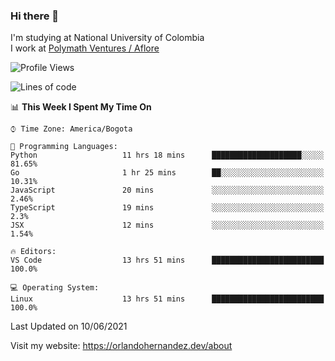 ### Hi there 👋


<!--**AR4Z/AR4Z** is a ✨ _special_ ✨ repository because its `README.md` (this file) appears on your GitHub profile.

Here are some ideas to get you started:-->
I'm studying at National University of Colombia
<br>
I work at <a href="https://www.aflore.co/">Polymath Ventures / Aflore</a>
<br>

<!--START_SECTION:waka-->
![Profile Views](http://img.shields.io/badge/Profile%20Views-0-blue)

![Lines of code](https://img.shields.io/badge/From%20Hello%20World%20I%27ve%20Written-3.3%20million%20lines%20of%20code-blue)

📊 **This Week I Spent My Time On** 

```text
⌚︎ Time Zone: America/Bogota

💬 Programming Languages: 
Python                   11 hrs 18 mins      ████████████████████░░░░░   81.65% 
Go                       1 hr 25 mins        ██░░░░░░░░░░░░░░░░░░░░░░░   10.31% 
JavaScript               20 mins             ░░░░░░░░░░░░░░░░░░░░░░░░░   2.46% 
TypeScript               19 mins             ░░░░░░░░░░░░░░░░░░░░░░░░░   2.3% 
JSX                      12 mins             ░░░░░░░░░░░░░░░░░░░░░░░░░   1.54%

🔥 Editors: 
VS Code                  13 hrs 51 mins      █████████████████████████   100.0%

💻 Operating System: 
Linux                    13 hrs 51 mins      █████████████████████████   100.0%

```


 Last Updated on 10/06/2021
<!--END_SECTION:waka-->


Visit my website: https://orlandohernandez.dev/about

